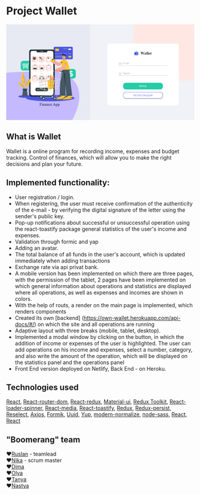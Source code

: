 # Project Wallet

![Wallet](https://github.com/TatyanaLozova/goit-react-hw-09-phonebook/blob/main/src/images/wallet.png?raw=true)


## What is Wallet

Wallet is a online program for recording income, expenses and budget tracking. Control
of finances, which will allow you to make the right decisions and plan your
future.

## Implemented functionality:

- User registration / login.
- When registering, the user must receive confirmation of the authenticity of the e-mail - by verifying the digital signature of the letter using the sender's public key.
- Pop-up notifications about successful or unsuccessful operation using the react-toastify package
  general statistics of the user's income and expenses.
- Validation through formic and yap
- Adding an avatar.
- The total balance of all funds in the user's account, which is updated immediately when adding transactions
- Exchange rate via api privat bank.
- A mobile version has been implemented on which there are three pages, with the permission of the tablet, 2 pages have been implemented on which general information about operations and statistics are displayed where all operations, as well as expenses and incomes are shown in colors.
- With the help of routs, a render on the main page is implemented, which renders components
- Created its own [backend] (https://own-wallet.herokuapp.com/api-docs/#/) on which the site and all operations are running
- Adaptive layout with three breaks (mobile, tablet, desktop).
- Implemented a modal window by clicking on the button, in which the addition of income or expenses of the user is highlighted. The user can add operations on his income and expenses, select a number, category, and also write the amount of the operation, which will be displayed on the statistics panel and the operations panel
- Front End version deployed on Netlify, Back End - on Heroku.


## Technologies used

 [React](https://ru.reactjs.org),
 [React-router-dom](https://reactrouter.com/web/guides/quick-start),
 [React-redux](https://react-redux.js.org),
 [Material-ui](https://material-ui.com/ru),
 [Redux Toolkit](https://redux-toolkit.js.org),
 [React-loader-spinner](https://www.npmjs.com/package/react-loader-spinner),
 [React-media](https://www.npmjs.com/package/react-media),
 [React-toastify](https://www.npmjs.com/package/react-toastify),
 [Redux](https://redux.js.org),
 [Redux-persist](https://www.npmjs.com/package/redux-persist),
 [Reselect](https://www.npmjs.com/package/reselect),
 [Axios](https://www.npmjs.com/package/axios),
 [Formik](https://formik.org/docs/overview),
 [Uuid](https://www.npmjs.com/package/uuid),
 [Yup](https://www.npmjs.com/package/yup),
 [modern-normalize](https://www.npmjs.com/package/modern-normalize),
 [node-sass](https://www.npmjs.com/package/node-sass),
 [React](https://ru.reactjs.org),
 [React](https://ru.reactjs.org)

## "Boomerang" team

:heart:[Ruslan](https://github.com/RuslanZahriadskyi) - teamlead    
:heart:[Nika](https://github.com/nikule4ka) - scrum master    
:heart:[Dima](https://github.com/DimRom76)    
:heart:[Olya](https://github.com/Olga-Smolianinova)    
:heart:[Tanya](https://github.com/TatyanaLozova?tab=repositories)    
:heart:[Nastya](https://github.com/dAnastasiia)    
